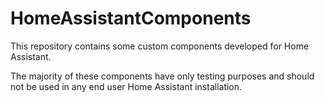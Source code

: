 # HomeAssistantComponents

This repository contains some custom components developed for Home Assistant.

The majority of these components have only testing purposes and should not be used in any end user Home Assistant installation.
